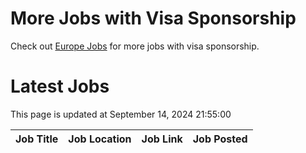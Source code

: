 # More Jobs with Visa Sponsorship

Check out [Europe Jobs](https://github.com/sureshparimi/europejobs#latest-jobs) for more jobs with visa sponsorship.

# Latest Jobs

This page is updated at September 14, 2024 21:55:00

| Job Title | Job Location | Job Link | Job Posted |
| --- | --- | --- | --- |
